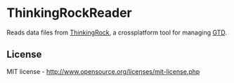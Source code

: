 ThinkingRockReader
=============

Reads data files from [ThinkingRock](http://www.trgtd.com.au/), a crossplatform tool for managing [GTD](http://en.wikipedia.org/wiki/Getting_Things_Done).

License
-------

MIT license - http://www.opensource.org/licenses/mit-license.php
